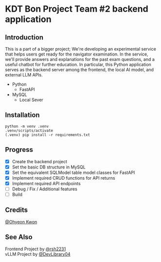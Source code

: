 # KDT Bon Project Team #2 backend application
## Introduction
This is a part of a bigger project; We're developing an experimental service that helps users get ready for the navigator examination. In the service, we'll provide answers and explanations for the past exam questions, and a useful chatbot for further education. In particular, this Python application serves as the backend server among the frontend, the local AI model, and external LLM APIs.
- Python
    - FastAPI
- MySQL
    - Local Sever

## Installation
```
python -m venv .venv
.venv/scripts/activate
(.venv) pip install -r requirements.txt
```

## Progress
- [x] Create the backend project
- [x] Set the basic DB structure in MySQL
- [x] Set the equivalent SQLModel table model classes for FastAPI
- [x] Implement required CRUD functions for API returns
- [x] Implement required API endpoints
- [ ] Debug / Fix / Additional features
- [ ] Build

## Credits
[@Ohyeon Kwon](https://github.com/ohyeon1002)

## See Also
Frontend Project by [@rsh2231](https://github.com/rsh2231/MarinAI)\
vLLM Project by [@DevLibrary04](https://github.com/DevLibrary04/marine_officer_test)